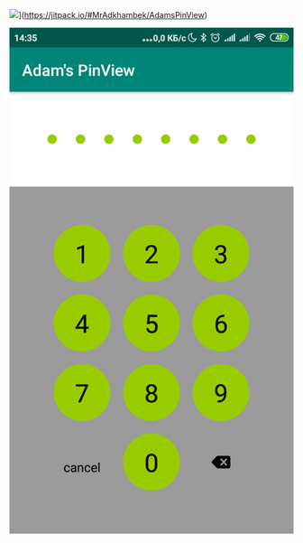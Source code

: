 ![](https://jitpack.io/v/MrAdkhambek/AdamsPinView.svg)](https://jitpack.io/#MrAdkhambek/AdamsPinView)

![My image](https://github.com/MrAdkhambek/AdamsPinView/blob/master/image/Screenshot_2019-06-23-14-35-08-301_mr.adkhambek.adamspinview.png)
